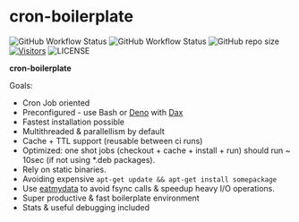 # cron-boilerplate

![GitHub Workflow Status](https://img.shields.io/github/actions/workflow/status/borestad/cron-boilerplate/cron.yml?style=for-the-badge)
![GitHub Workflow Status](https://counterapi.com/counter.svg?ns=codeit.se&action=view&key=cronboilerplate&style=big&startNumber=1&color=blue)
![GitHub repo size](https://img.shields.io/github/repo-size/borestad/cron-boilerplate?style=for-the-badge)
[![Visitors](https://api.visitorbadge.io/api/combined?path=http://github.com/borestad/cron-boilerplate&label=HITS&countColor=%23007EC5)](https://visitorbadge.io/status?path=https://github.com/borestad/cron-boilerplate)
![LICENSE](https://img.shields.io/badge/license-MIT-blue?style=for-the-badge)

**cron-boilerplate**

Goals:

- Cron Job oriented
- Preconfigured - use Bash or [Deno](https://deno.land/) with
  [Dax](https://github.com/dsherret/dax)
- Fastest installation possible
- Multithreaded & parallellism by default
- Cache + TTL support (reusable between ci runs)
- Optimized: one shot jobs (checkout + cache + install + run) should run ~ 10sec
  (if not using *.deb packages).
- Rely on static binaries.
- Avoiding expensive `apt-get update && apt-get install somepackage`
- Use [eatmydata](https://github.com/stewartsmith/libeatmydata) to avoid fsync
  calls & speedup heavy I/O operations.
- Super productive & fast boilerplate environment
- Stats & useful debugging included
